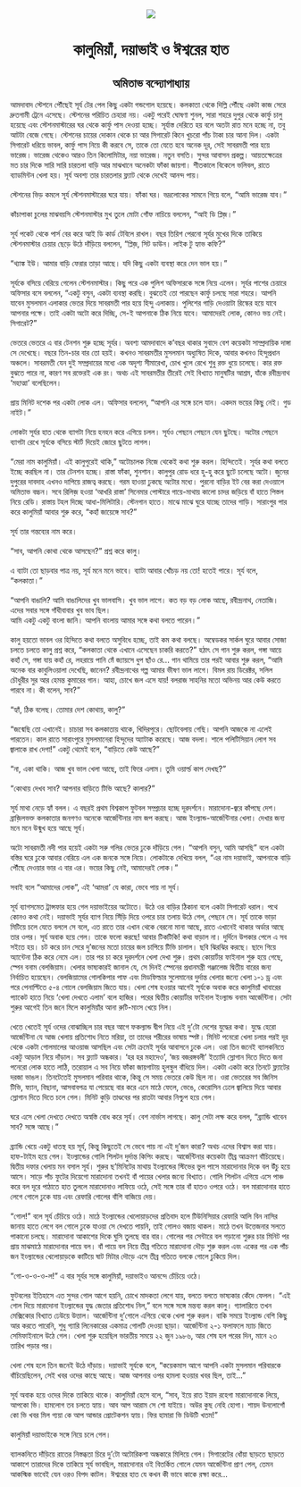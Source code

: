 <div align=center> <img src="../../metadata/images/rabibasariya/কালুমিয়াঁ,-দয়াভাই--ও-ঈশ্বরের-হাত.jpg" align="center" ></div>
<h1 align=center>কালুমিয়াঁ, দয়াভাই  ও ঈশ্বরের হাত</h1>
<h2 align=center>অমিতাভ বন্দ্যোপাধ্যায়</h2>
আমদাবাদ স্টেশনে পৌঁছেই সূর্য টের পেল কিছু একটা গন্ডগোল হয়েছে। কলকাতা থেকে দিল্লি পৌঁছে একটা কাজ সেরে দ্রুতগামী ট্রেনে এসেছে। স্টেশনের পরিচিত চেহারা নয়। একটু পরেই ঘোষণা শুনল, সারা শহরে দুপুর থেকে কার্ফু চালু হয়েছে এবং স্টেশনমাস্টারের ঘর থেকে কার্ফু পাস দেওয়া হচ্ছে। সূর্যাস্ত দেরিতে হয় বলে অতটা রাত মনে হচ্ছে না, তবু আটটা বেজে গেছে। স্টেশনের চায়ের দোকান থেকে চা আর সিগারেট কিনে খুচরো পাঁচ টাকা চার আনা দিল। একটা সিগারেট ধরিয়ে ভাবল, কার্ফু পাস নিয়ে কী করবে সে, তাকে তো যেতে হবে অনেক দূর, সেই সাবরমতী পার হয়ে ভারেজ। ভারেজ থেকেও আরও তিন কিলোমিটার, নয়া ভারেজ। নতুন বসতি। সুন্দর আবাসন প্রকল্প। আয়তক্ষেত্রের মত চার দিকে সারি সারি চারতলা বাড়ি আর মাঝখানে অনেকটা ফাঁকা জায়গা। শীতকালে বিকেলে ভলিবল, রাতে ব্যাডমিন্টন খেলা হয়। সূর্য অবশ্য তার চারতলার ফ্ল্যাট থেকে দেখেই আনন্দ পায়।<br> <br>স্টেশনের ভিড় কমলে সূর্য স্টেশনমাস্টারের ঘরে যায়। ফাঁকা ঘর। ভদ্রলোকের সামনে গিয়ে বলে, “আমি ভারেজ যাব।”<br> <br>কাঁচাপাকা চুলের মাঝবয়সি স্টেশনমাস্টার মুখ তুলে মোটা গোঁফ নাচিয়ে বললেন, “আই ডি প্লিজ়।”<br> <br>সূর্য পকেট থেকে পার্স বের করে আই ডি কার্ড টেবিলে রাখল। বছর তিরিশ পেরনো সূর্যর মুখের দিকে তাকিয়ে স্টেশনমাস্টার চেয়ার ছেড়ে উঠে দাঁড়িয়ে বললেন, “প্লিজ়, সিট ডাউন। লাইক টু হ্যাভ কফি?”<br> <br>“থ্যাঙ্ক ইউ। আমার বাড়ি ফেরার তাড়া আছে। যদি কিছু একটা ব্যবস্থা করে দেন ভাল হয়।”<br> <br>সূর্যকে বসিয়ে বেরিয়ে গেলেন স্টেশনমাস্টার। কিছু পরে এক পুলিশ অফিসারকে সঙ্গে নিয়ে এলেন। সূর্যর পাশের চেয়ারে অফিসার বসে বললেন, “একটু বসুন, একটা ব্যবস্থা করছি। বুঝতেই তো পারছেন কার্ফু চলছে সারা শহরে। আপনি যাবেন মুসলমান এলাকার ভেতর দিয়ে সাবরমতী পার হয়ে হিন্দু এলাকায়। পুলিশের গাড়ি দেওয়াটা রিস্কের হয়ে যাবে আপনার পক্ষে। তাই একটা অটো করে দিচ্ছি, সে-ই আপনাকে ঠিক নিয়ে যাবে। আমাদেরই লোক, কোনও ভয় নেই। সিগারেট?”<br> <br>ভেতরে ভেতরে এ বার টেনশন শুরু হচ্ছে সূর্যর। অবশ্য আমদাবাদে ক’বছর থাকার সুবাদে বেশ কয়েকটা সাম্প্রদায়িক দাঙ্গা সে দেখেছে। বছরে তিন-চার বার তো হয়ই। কখনও সাবরমতীর মুসলমান অধ্যুষিত দিকে, আবার কখনও হিন্দুপ্রধান অঞ্চলে। সাবরমতী যেন দুই সম্প্রদায়ের মধ্যে এক অদৃশ্য সীমারেখা, চোখ খুলে রেখে শুধু রক্ত ধুয়ে চলেছে। কার রক্ত বুঝতে পারে না, কারণ সব রক্তেরই এক রং। অথচ এই সাবরমতীর তীরেই সেই বিখ্যাত মানুষটির আশ্রম, যাঁকে রবীন্দ্রনাথ ‘মহাত্মা’ বলেছিলেন।<br> <br>প্রায় মিনিট দশেক পর একটা লোক এল। অফিসার বললেন, “আপনি এর সঙ্গে চলে যান। একদম ভয়ের কিছু নেই। গুড নাইট।”<br> <br>লোকটা সূর্যর হাত থেকে ব্যাগটা নিয়ে হনহন করে এগিয়ে চলল। সূর্যও পেছনে পেছনে যেন ছুটছে। অটোর পেছনে ব্যাগটা রেখে সূর্যকে বসিয়ে স্টার্ট দিয়েই জোরে ছুটতে লাগল।<br> <br>“মেরা নাম কালুমিয়াঁ। এই কালুপুরেই থাকি,” অটোচালক নিজে থেকেই কথা শুরু করল। হিন্দিতেই। সূর্যর কথা বলতে ইচ্ছে করছিল না। তার টেনশন হচ্ছে। রাস্তা ফাঁকা, শুনশান। কালুপুর রোড ধরে হু-হু করে ছুটে চলেছে অটো। জুনের দুপুরের দাবদাহ এখনও দাপিয়ে রাজত্ব করছে। গরম হাওয়া ঢুকছে অটোর মধ্যে। পুরনো বাড়ির ইট বের করা দেওয়ালে অমিতাভ বচ্চন। সবে রিলিজ় হওয়া ‘আখরি রাস্তা’ সিনেমার পোস্টারে গায়ে-মাথায় কালো চাদর জড়িয়ে বাঁ হাতে পিস্তল নিয়ে রেডি। রাস্তায় টহল দিচ্ছে আধা-মিলিটারি। স্টেনগান হাতে। মাঝে মাঝে ঘুরে যাচ্ছে তাদের গাড়ি। সারাংপুর পার করে কালুমিয়াঁ আবার শুরু করে, “কহাঁ জায়েঙ্গে সাব?”<br> <br>সূর্য তার গন্তব্যের নাম করে।<br> <br>“সাব, আপনি কোথা থেকে আসছেন?” প্রশ্ন করে কালু।<br> <br>এ ব্যাটা তো ছাড়বার পাত্র নয়, সূর্য মনে মনে ভাবে। ব্যাটা আবার খোঁচড় নয় তো! হতেই পারে। সূর্য বলে, “কলকাতা।”<br> <br>“আপনি বাঙালি? আমি বাঙালিদের খুব ভালবাসি। খুব ভাল লাগে। কত বড় বড় লোক আছে, রবীন্দ্রনাথ, নেতাজি। এদের সবার সঙ্গে গাঁধীবাবার খুব ভাব ছিল।<br>
আমি একটু একটু বাংলা জানি। আপনি বাংলায় আমার সঙ্গে কথা বলতে পারেন।”<br> <br>কালু হয়তো ভাবল ওর হিন্দিতে কথা বলতে অসুবিধে হচ্ছে, তাই কম কথা বলছে। অম্বেডকর সার্কল ঘুরে আবার সোজা চলতে চলতে কালু প্রশ্ন করে, “কলকাতা থেকে এখানে এসেছেন চাকরি করতে?” হঠাৎ সে গান শুরু করল, গঙ্গা আয়ে কহাঁ সে, গঙ্গা যায় কহাঁ রে, লহরায়ে পানি মেঁ জ্যায়সে ধুপ ছাঁও রে... গান থামিয়ে তার পরই আবার শুরু করল, “আমি অনেক বার কাবুলিওয়ালা দেখেছি, জানেন? রবীন্দ্রনাথের গল্প আমার ভীষণ ভাল লাগে। বিমল রায় ডিরেক্টর, সলিল চৌধুরীর সুর আর হেমন্ত কুমারের গান। আহা, চোখে জল এসে যায়! বলরাজ সাহনির মতো অভিনয় আর কেউ করতে পারবে না। কী বলেন, সাব?”<br> <br>“হ্যাঁ, ঠিক বলেছ। তোমার দেশ কোথায়, কালু?”<br> <br>“জন্মেছি তো এখানেই। চাচারা সব কলকাতায় থাকে, খিদিরপুরে। ছোটবেলায় গেছি। আপনি আজকে না এলেই পারতেন। কাল রাতে সারাংপুরে মুসলমানেরা হিন্দুদের অ্যাটাক করেছে। আজ বদলা। শালে পলিটিসিয়ান লোগ সব জ্বালাকে রাখ  দেগা!” একটু থেমেই বলে, “বাড়িতে কেউ আছে?”<br> <br>“না, একা থাকি। আজ খুব ভাল খেলা আছে, তাই ফিরে এলাম। তুমি ওয়ার্ল্ড কাপ দেখছ?”<br> <br>“কোথায় দেখব সাব? আপনার বাড়িতে টিভি আছে? কালার?”<br> <br>সূর্য মাথা নেড়ে হ্যাঁ বলল। এ বছরই প্রথম বিশ্বকাপ ফুটবল সম্প্রচার হচ্ছে দূরদর্শনে। মারাদোনা-জ্বরে কাঁপছে দেশ। ব্রাজ়িলভক্ত কলকাতার জনগণও অনেকে আর্জেন্টিনার নাম জপ করছে। আজ ইংল্যান্ড-আর্জেন্টিনার খেলা। দেখার জন্য মনে মনে উন্মুখ হয়ে আছে সূর্য।<br> <br>অটো সাবরমতী নদী পার হয়েই একটা সরু গলির ভেতর ঢুকে দাঁড়িয়ে গেল। “আপনি বসুন, আমি আসছি” বলে একটা বস্তির ঘরে ঢুকে আবার বেরিয়ে এল এক জনকে সঙ্গে নিয়ে। লোকটাকে দেখিয়ে বলল, “এর নাম দয়াভাই, আপনাকে বাড়ি পৌঁছে দেওয়ার ভার এ বার এর। ভয়ের কিছু নেই, আমাদেরই লোক।”<br> <br>সবাই বলে “আমাদের লোক”, এই ‘আমরা’ যে কারা, ভেবে পায় না সূর্য।<br> <br>সূর্য ব্যাগসমেত ট্রান্সফার হয়ে গেল দয়াভাইয়ের অটোতে। উঠে ওর বাড়ির ঠিকানা বলে একটা সিগারেট ধরাল। পথে কোনও কথা নেই। দয়াভাই সূর্যর ব্যাগ নিয়ে সিঁড়ি দিয়ে ওপরে চার তলায় উঠে গেল, পেছনে সে। সূর্য তাকে ভাড়া মিটিয়ে চলে যেতে বললে সে বলে, এত রাতে তার এখান থেকে বেরনো মানা আছে, রাতে এখানেই থাকার অর্ডার আছে তার ওপর। সূর্য অবাক হয়ে গেল। তাকে ফলো করছে! আবার টিকটিকি! কথা বাড়াল না। দুর্দিনে উপকার পেলে এ সব সইতে হয়। চট করে চান সেরে দু’জনের মতো চায়ের জল চাপিয়ে টিভি চালাল। ছবি ঝিরঝির করছে। ছাদে গিয়ে অ্যান্টেনা ঠিক করে নেমে এল। তার পর চা করে দূরদর্শনে খেলা দেখা শুরু। প্রথম কোয়ার্টার ফাইনাল শুরু হয়ে গেছে, স্পেন বনাম বেলজিয়াম। খেলার ভাষ্যকারই জানাল যে, সে দিনই স্পেনের প্রধানমন্ত্রী গঞ্জালেজ দ্বিতীয় বারের জন্য নির্বাচিত হয়েছেন। বেলজিয়ামের গোলকিপার পাফ এবং মিডফিল্ডার সুলেমানের দুর্দান্ত খেলার জন্যে খেলা ১-১ ড্র এবং পরে পেনাল্টিতে ৫-৪ গোলে বেলজিয়াম জিতে যায়। খেলা শেষ হওয়ার আগেই সূর্যকে অবাক করে কালুমিয়াঁ খাবারের প্যাকেট হাতে নিয়ে ‘খেলা দেখতে এলাম’ বলে হাজির। পরের দ্বিতীয় কোয়ার্টার ফাইনাল ইংল্যান্ড বনাম আর্জেন্টিনা। সেটা শুরুর আগেই তিন জনে মিলে কালুমিয়াঁর আনা রুটি-মাংস খেয়ে নিল।<br> <br>খেতে খেতেই সূর্য ওদের বোঝাচ্ছিল চার বছর আগে ফকল্যান্ড দ্বীপ নিয়ে এই দু’টো দেশের যুদ্ধের কথা। যুদ্ধে হেরো আর্জেন্টিনা যে আজ খেলায় প্রতিশোধ নিতে মরিয়া, তা তাদের শরীরের ভাষায় স্পষ্ট। মিনিট পনেরো খেলা চলার পরই দূর থেকে একটা গোলমালের আওয়াজ আসছিল এবং সেটা ক্রমেই সূর্যর আবাসনে ঢুকে এল। ওরা তিন জনেই ব্যালকনিতে একটু আড়াল নিয়ে দাঁড়াল। সব ফ্ল্যাট অন্ধকার। ‘হর হর মহাদেও’, ‘জয় বজরঙ্গবলী’ ইত্যাদি স্লোগান দিতে দিতে জনা পনেরো লোক হাতে লাঠি, তরোয়াল এ সব নিয়ে ফাঁকা জায়গাটায় হুলস্থুল বাঁধিয়ে দিল। একটা একটা করে তিনটে ফ্ল্যাটের দরজা ভাঙল। তিনটেতেই মুসলমান পরিবার থাকে, কিন্তু সে সময় ভেতরে কেউ ছিল না। ওরা ভেতরের সব জিনিস টিভি, ফ্যান, বিছানা, আসবাবপত্র যা পেয়েছে বার করে এনে মাঠে ফেলে, ভেঙে, কেরোসিন ঢেলে জ্বালিয়ে দিয়ে আবার স্লোগান দিতে দিতে চলে গেল। মিনিট কুড়ি তাণ্ডবের পর রাতটা আবার নিশ্চুপ হয়ে গেল।<br> <br>ঘরে এসে খেলা দেখতে দেখতে অস্বস্তি বোধ করে সূর্য। বেশ নার্ভাস লাগছে। কালু সেটা লক্ষ করে  বলল, “ব্র্যান্ডি খাবেন সাব? সঙ্গে আছে।”<br> <br>ব্র্যান্ডি খেয়ে একটু ধাতস্থ হয় সূর্য, কিন্তু কিছুতেই সে ভেবে পায় না এই দু’জন কারা? অথচ এদের বিশ্বাস করা যায়। হাফ-টাইম হয়ে গেল। ইংল্যান্ডের গোলি শিলটন দুর্দান্ত কিপিং করছে। আর্জেন্টিনার কয়েকটা তীব্র আক্রমণ বাঁচিয়েছে। দ্বিতীয় দফার খেলায় মন বসাল সূর্য। শুরুর ছ’মিনিটের মাথায় ইংল্যান্ডের স্টিভের ভুল পাসে মারাদোনার দিকে বল উঁচু হয়ে আসে। সাড়ে পাঁচ ফুটের দিয়েগো মারাদোনা তখনই বাঁ পায়ের খেলার জন্যে বিখ্যাত। গোলি শিলটন এগিয়ে এসে পাঞ্চ করে বল দূরে পাঠাতে হাত তুললে মারাদোনাও লাফিয়ে ওঠে, সেই সঙ্গে তার বাঁ হাতও ওপরে ওঠে। বল মারাদোনার হাতে লেগে গোলে ঢুকে যায় এবং রেফারি গোলের বাঁশি বাজিয়ে দেয়।<br> <br>“গোল!” বলে সূর্য চেঁচিয়ে ওঠে। মাঠে ইংল্যান্ডের খেলোয়াড়দের প্রতিবাদ হলে টিউনিসিয়ার রেফারি আলি বিন নাসির জানায় হাতে লেগে বল গোলে ঢুকে যাওয়া সে দেখতে পায়নি, তাই গোলও বজায় থাকল। মাঠে তখন উত্তেজনার সলতে পাকানো চলছে। মারাদোনা আকাশের দিকে ঘুসি তুলছে বার বার। গোলের পর সেন্টারে বল গড়ানো শুরুর চার মিনিট পর প্রায় মাঝমাঠে মারাদোনার পায়ে বল। বাঁ পায়ে বল নিয়ে তীব্র গতিতে মারাদোনা দৌড় শুরু করল এবং একের পর এক পাঁচ জন ইংল্যান্ডের খেলোয়াড়কে কাটিয়ে ষাট মিটার দৌড়ে এসে তীব্র গতিতে বলকে গোলে ঢুকিয়ে দিল।<br> <br>“গো-ও-ও-ও-ল!” এ বার সূর্যর সঙ্গে কালুমিয়াঁ, দয়াভাইও আনন্দে চেঁচিয়ে ওঠে।<br> <br>ফুটবলের ইতিহাসে এত সুন্দর গোল আগে হয়নি, চোখে মাদকতা লেগে যায়, বলতে বলতে ভাষ্যকার কেঁদে ফেলল। “এই গোল দিয়ে মারাদোনা ইংল্যান্ডের যুদ্ধ জেতার প্রতিশোধ নিল,” বলে সঙ্গে সঙ্গে মন্তব্য করল কালু। গ্যালারিতে তখন মেক্সিকোর বিখ্যাত ঢেউয়ে উত্তাল। আর্জেন্টিনা দু’গোলে এগিয়ে থেকে খেলা শুরু করল। বাকি সময়ে ইংল্যান্ড বেশি কিছু আর করতে পারেনি, শুধু গ্যারি লিনেকারের একমাত্র গোলটি দেওয়া ছাড়া। আর্জেন্টিনা ২-১ ফলাফলে ম্যাচ জিতে সেমিফাইনালে উঠে গেল। খেলা শুরু হয়েছিল ভারতীয় সময়ে ২২ জুন ১৯৮৬, আর শেষ হল পরের দিন, মানে ২৩ তারিখ পড়ার পর।<br> <br>খেলা শেষ হলে তিন জনেই উঠে দাঁড়ায়। দয়াভাই সূর্যকে বলে, “কয়েকমাস আগে আপনি একটা মুসলমান পরিবারকে বাঁচিয়েছিলেন, সেই খবর ওদের কাছে আছে। আজ আপনার ওপর হামলা হওয়ার খবর ছিল, তাই...”<br> <br>সূর্য অবাক হয়ে ওদের দিকে তাকিয়ে থাকে। কালুমিয়াঁ হেসে বলে, “সাব, ইয়ে রাত ইয়াদ রহেগা মারাদোনাকে লিয়ে, আপকো ভি। হামলোগ তব চলতে হ্যায়। আব আপ আরাম সে শো যাইয়ে। অউর কুছ নেহি হোগা। শায়দ উনলোগোঁ কো ভি খবর মিল গ্যয়া কে আপ আন্ডার প্রোটেকশন হ্যায়। ফির হামারা ভি ডিউটি খতম!”<br> <br>কালুমিয়াঁ দয়াভাইকে সঙ্গে নিয়ে চলে গেল।<br> <br>ব্যালকনিতে দাঁড়িয়ে রাতের নিস্তব্ধতা চিরে দু’টো অটোরিকশা অন্ধকারে মিলিয়ে গেল। সিগারেটের ধোঁয়া ছাড়তে ছাড়তে আকাশে তারাদের দিকে তাকিয়ে সূর্য ভাবছিল, মারাদোনার ওই বিতর্কিত গোলে যেমন আর্জেন্টিনা প্রাণ পেল, তেমন আকস্মিক ভাবেই যেন ওরও বিপদ কাটল। ঈশ্বরের হাত যে কখন কী ভাবে কাকে রক্ষা করে...<br> <br><br> <br><br> <br>